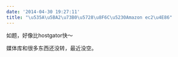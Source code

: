 ```yaml
---
date: '2014-04-30 19:27:11'
title: "\u535A\u5BA2\u73B0\u5728\u8F6C\u5230Amazon ec2\u4E86"
---
```


如题，好像比hostgator快～

媒体库和很多东西还没转，最近没空。


